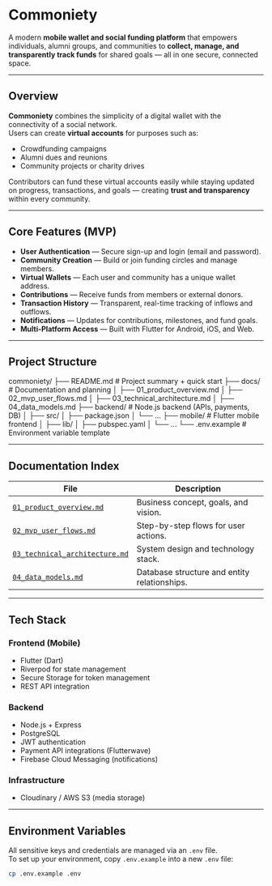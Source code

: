 # Commoniety

A modern **mobile wallet and social funding platform** that empowers individuals, alumni groups, and communities to **collect, manage, and transparently track funds** for shared goals — all in one secure, connected space.

---

## Overview

**Commoniety** combines the simplicity of a digital wallet with the connectivity of a social network.  
Users can create **virtual accounts** for purposes such as:
- Crowdfunding campaigns  
- Alumni dues and reunions  
- Community projects or charity drives  

Contributors can fund these virtual accounts easily while staying updated on progress, transactions, and goals — creating **trust and transparency** within every community.

---

## Core Features (MVP)

- **User Authentication** — Secure sign-up and login (email and password).  
- **Community Creation** — Build or join funding circles and manage members.  
- **Virtual Wallets** — Each user and community has a unique wallet address.  
- **Contributions** — Receive funds from members or external donors.  
- **Transaction History** — Transparent, real-time tracking of inflows and outflows.  
- **Notifications** — Updates for contributions, milestones, and fund goals.  
- **Multi-Platform Access** — Built with Flutter for Android, iOS, and Web.

---

## Project Structure
commoniety/
├── README.md # Project summary + quick start
├── docs/ # Documentation and planning
│ ├── 01_product_overview.md
│ ├── 02_mvp_user_flows.md
│ ├── 03_technical_architecture.md
│ ├── 04_data_models.md
├── backend/ # Node.js backend (APIs, payments, DB)
│ ├── src/
│ ├── package.json
│ └── ...
├── mobile/ # Flutter mobile frontend
│ ├── lib/
│ ├── pubspec.yaml
│ └── ...
└── .env.example # Environment variable template


---

## Documentation Index

| File | Description |
|------|--------------|
| [`01_product_overview.md`](./docs/01_product_overview.md) | Business concept, goals, and vision. |
| [`02_mvp_user_flows.md`](./docs/02_mvp_user_flows.md) | Step-by-step flows for user actions. |
| [`03_technical_architecture.md`](./docs/03_technical_architecture.md) | System design and technology stack. |
| [`04_data_models.md`](./docs/04_data_models.md) | Database structure and entity relationships. |

---

## Tech Stack

### **Frontend (Mobile)**
- Flutter (Dart)
- Riverpod for state management  
- Secure Storage for token management  
- REST API integration  

### **Backend**
- Node.js + Express  
- PostgreSQL  
- JWT authentication  
- Payment API integrations (Flutterwave)  
- Firebase Cloud Messaging (notifications)  

### **Infrastructure**
- Cloudinary / AWS S3 (media storage)

---

## Environment Variables

All sensitive keys and credentials are managed via an `.env` file.  
To set up your environment, copy `.env.example` into a new `.env` file:

```bash
cp .env.example .env

